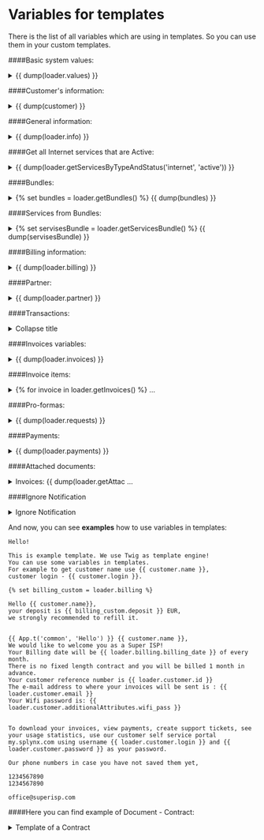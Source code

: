 Variables for templates
=======================

There is the list of all variables which are using in templates. So you can use them in your custom templates.

####Basic system values:
<details>
<summary>{{ dump(loader.values) }}</summary>
<p markdown="1">

##### result will be array of company fields:

     object(models\common\finance\TemplateValues)#226 (30) {
     ["id"]=> string(2) "13"
     ["invoice_template_id"]=> string(1) "5"
     ["request_template_id"]=> string(2) "14"
     ["receipt_template_id"]=> string(2) "34"
     ["reminder_mail_template_id"]=> string(2) "15"
     ["reminder_sms_template_id"]=> string(2) "16"
     ["company_name"]=> string(33) "Private Company Internet Ltd."
     ["street_1"]=> string(47) "56, Adamause str."
     ["street_2"]=> string(0) ""
     ["zip"]=> string(6) "568749"
     ["city"]=> string(8) "Yamayka"
     ["country"]=> string(5) "Gonduras"
     ["email"]=> string(20) "office@privatecompany.com"
     ["phone"]=> string(14) "8 500 600 8526"
     ["company_id"]=> string(21) "K683621TP2398723321"
     ["company_vat"]=> string(0) ""
     ["vat_percent"]=> string(7) "20.0000"
     ["bank_account"]=> string(0) ""
     ["bank_name"]=> string(0) ""
     ["bank_id"]=> string(0) ""
     ["bank_address"]=> string(0) ""
     ["splynx_url"]=> string(44) "https://privatecompany/admin/login"
     ["partner_percent"]=> string(4) "0.00"
     ["deleted"]=> NULL
     ["_relations":"db\Record":private]=> array(0) { }
     ["connected_models":"db\Record":private]=> NULL
     ["_oldAttributes":protected]=> array(23) {
             some old attributes ...
             }
     ["_errors":"base\Model":private]=> NULL
     ["_additionalAttributes":protected]=> array(0) { }
     ["_isAdditionalAttributesLoaded":protected]=> bool(false)
     }
</p>
</details>

####Customer's information:
<details>
<summary>{{ dump(customer) }}</summary>
<p markdown="1">

##### result will be array of customer fields:

     array(38) {
     ["id"]=> string(1) "4"
     ["billing_type"]=> string(7) "prepaid"
     ["partner_id"]=> string(2) "13"
     ["location_id"]=> string(1) "3"
     ["added_by"]=> string(5) "admin"
     ["added_by_id"]=> string(1) "1"
     ["login"]=> string(11) "qwerty"
     ["category"]=> string(6) "person"
     ["password"]=> string(11) "ZaXsCdVfBg"
     ["name"]=> string(12) "Qwert Ytrewq"
     ["email"]=> string(19) "qwerty@gmail.com"
     ["phone"]=> string(10) "132456789"
     ["street_1"]=> string(57) "Long Island str., 526/4"
     ["zip_code"]=> string(0) "48567"
     ["city"]=> string(0) "Malibu"
     ["status"]=> string(6) "active"
     ["date_add"]=> string(10) "2016-05-21"
     ["last_online"]=> string(19) "2017-06-01 11:41:01"
     ["last_update"]=> string(19) "2017-05-01 14:10:50"
     ["internet_tariffs"]=> NULL
     ["voice_tariffs"]=> NULL
     ["custom_tariffs"]=> NULL
     ["services_internet_router_id"]=> NULL
     ["services_internet_sector_id"]=> NULL
     ["services_internet_login"]=> NULL
     ["services_internet_ipv4"]=> NULL
     ["services_internet_ipv4_route"]=> NULL
     ["services_internet_mac"]=> NULL
     ["services_voice_phone"]=> NULL
     ["services_voice_voice_device_id"]=> NULL
     ["services_internet_start_date"]=> NULL
     ["services_internet_end_date"]=> NULL
     ["services_voice_start_date"]=> NULL
     ["services_voice_end_date"]=> NULL
     ["services_custom_start_date"]=> NULL
     ["services_custom_end_date"]=> NULL
     ["deleted"]=> string(1) "0"
     ["additional_attributes"]=> array(10) {
             ["some_additional_field"]=> string(0) "some additional field"
             }
     }
</p>
</details>

####General information:
<details>
<summary>{{ dump(loader.info) }}</summary>
<p markdown="1">

##### result will be array of customer's information fields:

     object(models\common\customers\CustomerInfo)#226 (12) {
     ["customer_id"]=> string(1) "4"
     ["birthday"]=> string(0) ""
     ["passport"]=> string(0) ""
     ["company_id"]=> string(0) ""
     ["vat_id"]=> string(0) ""
     ["deleted"]=> NULL
     ["_relations":"db\Record":private]=> array(0) { }
     ["connected_models":"db\Record":private]=> NULL
     ["_oldAttributes":protected]=> array(5) {
             some old attributes ...
             }
     ["_errors":"base\Model":private]=> NULL
     ["_additionalAttributes":protected]=> array(0) { }
     ["_isAdditionalAttributesLoaded":protected]=> bool(false)
     }
</p>
</details>

####Get all Internet services that are Active:
<details>
<summary>{{ dump(loader.getServicesByTypeAndStatus('internet', 'active')) }}</summary>
<p markdown="1">

##### result will be array of service fields:

     array(1) {
     [0]=> object(models\common\customers\ServicesInternet)#235 (47) {
     ["type"]=> string(8) "internet"
     ["router_id"]=> string(1) "0"
     ["login"]=> string(11) "qwerty_login"
     ["password"]=> string(11) "qwert_pass"
     ["sector_id"]=> string(1) "0"
     ["taking_ipv4"]=> string(1) "0"
     ["ipv4"]=> string(0) ""
     ["ipv4_pool_id"]=> string(1) "0"
     ["taking_ipv6"]=> string(1) "0"
     ["ipv6"]=> string(0) ""
     ["ipv6_pool_id"]=> string(1) "0"
     ["mac"]=> string(0) ""
     ["port_id"]=> string(1) "0"
     ["ipv4_route"]=> string(0) ""
     ["ipv6_route"]=> string(0) ""
     ["update_online_tariff":"models\common\customers\ServicesInternet":private]=> bool(false)
     ["_is_password_changed":"models\common\customers\ServicesInternet":private]=> bool(false)
     ["parent_id"]=> string(1) "0"
     ["customer_id"]=> string(1) "4"
     ["tariff_id"]=> string(3) "206"
     ["description"]=> string(9) "Internet tariff - 30Mb"
     ["quantity"]=> string(1) "1"
     ["unit"]=> string(0) ""
     ["unit_price"]=> string(9) "100"
     ["start_date"]=> string(10) "2017-01-16"
     ["end_date"]=> string(10) "0000-00-00"
     ["discount"]=> string(1) "0"
     ["discount_percent"]=> string(4) "0.00"
     ["discount_start_date"]=> string(10) "0000-00-00"
     ["discount_end_date"]=> string(10) "0000-00-00"
     ["discount_text"]=> string(0) ""
     ["status"]=> string(6) "active"
     ["status_new"]=> string(0) ""
     ["old_tariff_id"]=> NULL
     ["planned_date"]=> NULL
     ["validate_login"]=> bool(true)
     ["skip_some_validations"]=> bool(false)
     ["id"]=> string(4) "83"
     ["ips_to_remove":"db\ActiveTable":private]=> array(0) { } ["relatedItems":protected]=> array(0) { }
     ["deleted"]=> string(1) "0"
     ["_relations":"db\Record":private]=> array(0) { }
     ["connected_models":"db\Record":private]=> NULL
     ["_oldAttributes":protected]=> array(32) {
             some old attributes ...
             }
     }
</p>
</details>

####Bundles:
<details>
<summary>{% set bundles = loader.getBundles() %} {{ dump(bundles) }}</summary>
<p markdown="1">

##### result will be array of all Bundles fields:


     array(2) {
      [1]=> object(models\admin\tariffs\Bundle)#117 (34) {
         ["id"]=> string(1) "1"
         ["title"]=>  string(3) "New"
         ["service_description"]=>  string(4) "New1"
         ["price"]=> string(7) "10.0000"
         ["customers"]=> NULL
         ["services"]=> NULL
          ["with_vat"]=> string(1) "1"
          ["vat_percent"]=> string(6) "0.0000"
          ["partner_ids"]=> array(3) {
              [0]=> string(1) "1"
             [1]=> string(1) "2"
              [2]=> string(1) "3"
          }
          ["activation_fee"]=> string(6) "0.0000"
          ["get_activation_fee_when"]=> string(21) "first_service_billing"
          ["issue_invoice_while_service_creation"]=> string(1) "0"
          ["contract_duration"]=> string(1) "0"
          ["automatic_renewal"]=> string(1) "0"
          ["auto_reactivate"]=> string(1) "0"
          ["prior_cancellation_fee"]=> string(6) "0.0000"
          ["change_to_other_bundle_fee"]=> string(6) "0.0000"
          ["discount_period"]=> string(1) "0"
          ["discount_percent"]=> string(6) "0.0000"
          ["internet_tariffs"]=> array(1) {
              [0]=> string(1) "2"
         }
         ["voice_tariffs"]=> array(0) {
         }
         ["custom_tariffs"]=> array(0) {
         }
         ["_recalculateBlockingDate":"models\admin\tariffs\Bundle":private]=> bool(false)
         ["_ips_to_remove":"db\ActiveTable":private]=> array(0) {
         }
         ["_disableRequiredRuleForAdditionalAttribute":"db\ActiveTable":private]=> bool(false)
         ["deleted"]=> string(1) "0"
         ["_changedAttributes":"db\Record":private]=> NULL
         ["_relations":"db\Record":private]=> array(0) {
         }
         ["_connected_models":"db\Record":private]=> NULL
         ["relatedItems":protected]=> array(0) {
         }
     ...
         }
      [2]=> object(models\admin\tariffs\Bundle)#119 (34) {
      ["id"]=> string(1) "2"
      ["title"]=> string(20) "Bundle with discount"
      ["service_description"]=> string(20) "Bundle with discount"
      ["price"]=> string(8) "100.0000"
      ["customers"]=> NULL
      ["services"]=> NULL
      ["with_vat"]=> string(1) "1"
      ["vat_percent"]=> string(6) "0.0000"
      ["partner_ids"]=> array(2) {
         [0]=> string(1) "1"
      [  1]=> string(1) "2"
      }
      ["activation_fee"]=> string(6) "0.0000"
      ["get_activation_fee_when"]=> string(21) "first_service_billing"
      ["issue_invoice_while_service_creation"]=> string(1) "0"
      ["contract_duration"]=> string(2) "12"
      ["automatic_renewal"]=> string(1) "1"
      ["auto_reactivate"]=>  string(1) "0"
      ["prior_cancellation_fee"]=> string(6) "0.0000"
      ["change_to_other_bundle_fee"]=> string(6) "0.0000"
      ["discount_period"]=> string(2) "12"
      ["discount_percent"]=> string(7) "20.0000"
      ["internet_tariffs"]=> array(1) {
         [0]=> string(1) "9"
      }
      ["voice_tariffs"]=> array(0) {
      }
      ["custom_tariffs"]=> array(0) {
      }
      ...
     }
</p>
</details>

####Services from Bundles:
<details>
<summary>{% set servisesBundle = loader.getServicesBundle() %} {{ dump(servisesBundle) }}</summary>
<p markdown="1">

##### result will be array of the Bundle and all Services fields:

     array(1) {
      [4]=> object(models\common\customers\services\ServicesBundle)#407 (35) {
      ["parent_id"]=> string(1) "0"
      ["customer_id"]=> string(4) "5001"
      ["bundle_id"]=> string(1) "1"
      ["description"]=> string(4) "New1"
      ["unit_price"]=> string(7) "10.0000"
      ["start_date"]=> string(10) "2018-10-22"
      ["end_date"]=> string(10) "2019-01-21"
      ["automatic_renewal"]=> string(1) "0"
      ["activation_fee_transaction_id"]=> string(1) "0"
      ["prior_cancellation_fee_transaction_id"]=> string(1) "0"
      ["discount"]=> string(1) "0"
      ["discount_percent"]=> string(4) "0.00"
      ["discount_start_date"]=> string(10) "2018-10-22"
      ["discount_end_date"]=> string(10) "0000-00-00"
      ["discount_text"]=> string(0) ""
      ["status"]=> string(6) "active"
      ["period"]=> string(2) "-1"
      ["type"]=> string(6) "bundle"
      ["services_internet"]=> array(1) {
         [130]=> object(models\common\customers\ServicesInternet)#415 (51) {
         ["type"]=> string(8) "internet"
         ["router_id"]=> string(1) "0"
         ["login"]=> string(11) "00500123456"
         ["password"]=> string(0) ""
         ["sector_id"]=> string(1) "0"
         ["taking_ipv4"]=> string(1) "0"
         ["ipv4"]=> string(0) ""
         ["ipv4_pool_id"]=> string(1) "0"
         ["taking_ipv6"]=> string(1) "0"
         ["ipv6"]=> string(0) ""
         ["ipv6_pool_id"]=> string(1) "0"
         ["mac"]=> string(0) ""
         ["port_id"]=> string(0) ""
         ["ipv4_route"]=> string(0) ""
         ["ipv6_route"]=> string(0) ""
      }
     ....
     }
</p>
</details>

####Billing information:
<details>
<summary>{{ dump(loader.billing) }}</summary>
<p markdown="1">

##### result will be array of billing fields:

     object(models\common\customers\CustomerBilling)#226 (36) {
     ["customer_id"]=> string(1) "4"
     ["enabled"]=> string(1) "1"
     ["type"]=> string(1) "1"
     ["deposit"]=> string(8) "758.0000"
     ["billing_date"]=> string(1) "1"
     ["billing_due"]=> string(2) "15"
     ["grace_period"]=> string(2) "10"
     ["make_invoices"]=> string(1) "1"
     ["auto_pay_invoices_from_deposit"]=> string(0) ""
     ["payment_method"]=> string(1) "1"
     ["min_balance"]=> string(6) "0.0000"
     ["request_auto_enable"]=> string(0) ""
     ["request_auto_day"]=> string(1) "1"
     ["request_auto_period"]=> string(1) "0"
     ["reminder_enable"]=> string(1) "1"
     ["reminder_day_1"]=> string(1) "2"
     ["reminder_day_2"]=> string(1) "8"
     ["reminder_day_3"]=> string(2) "20"
     ["reminder_payment"]=> string(0) ""
     ["reminder_payment_value"]=> string(6) "0.0000"
     ["reminder_payment_comment"]=> string(0) ""
     ["reminder_type"]=> string(1) "0"
     ["billing_person"]=> string(0) ""
     ["billing_street_1"]=> string(0) ""
     ["billing_zip_code"]=> string(0) ""
     ["billing_city"]=> string(0) ""
     ["request_auto_type"]=> string(1) "1"
     ["request_auto_next"]=> string(10) "0000-00-00"
     ["partner_id"]=> NULL ["deleted"]=> string(1) "0"
     ["_relations":"db\Record":private]=> array(0) { }
     ["connected_models":"db\Record":private]=> NULL
     ["_oldAttributes":protected]=> array(29) {
             some old attributes ...
             }
     ["_errors":"base\Model":private]=> NULL
     ["_additionalAttributes":protected]=> array(0) { }
     ["_isAdditionalAttributesLoaded":protected]=> bool(false)
     }
</p>
</details>

####Partner:
<details>
<summary>{{ dump(loader.partner) }}</summary>
<p markdown="1">

##### result will be array of partner fields:

     object(models\admin\administration\Partners)#226 (11) {
     ["id"]=> string(2) "13"
     ["name"]=> string(14) "Partner West"
     ["ips_to_remove":"db\ActiveTable":private]=> array(0) { }
     ["relatedItems":protected]=> array(0) { }
     ["deleted"]=> string(1) "0"
     ["_relations":"db\Record":private]=> array(0) { }
     ["connected_models":"db\Record":private]=> NULL
     ["_oldAttributes":protected]=> array(3) {
             ["id"]=> string(2) "13"
             ["name"]=> string(14) "Partner West"
             ["deleted"]=> string(1) "0"
             }
     ["_errors":"base\Model":private]=> NULL
     ["_additionalAttributes":protected]=> array(1) {
             ["code"]=> string(4) "EUR"
             }
     ["_isAdditionalAttributesLoaded":protected]=> bool(true) }
</p>
</details>

####Transactions:
<details>
<summary>Collapse title</summary>
<p markdown="1">

##### result will be array of transactions fields:

     array(3) {
     [158]=> object(models\common\finance\Transactions)#226 (32) {
             ["id"]=> string(4) "158"
             ["customer_id"]=> string(1) "4"
             ["type"]=> string(6) "credit"
             ["quantity"]=> string(1) "1"
             ["unit"]=> string(0) ""
             ["price"]=> string(9) "1033.8500"
             ["tax_percent"]=> string(6) "0.0000"
             ["total"]=> string(9) "1033.8500"
             ["date"]=> string(10) "2017-05-11"
             ["category"]=> string(1) "3"
             ["description"]=> string(11) "Credit Card"
             ["period_from"]=> string(10) "0000-00-00"
             ["period_to"]=> string(10) "0000-00-00"
             ["service_id"]=> string(1) "0"
             ["payment_id"]=> string(3) "366"
             ["invoice_id"]=> string(1) "0"
             ["invoiced_by_id"]=> string(1) "0"
             ["comment"]=> string(15) "Pay by Credit Card"
             ["to_invoice"]=> string(1) "0"
             ["service_type"]=> string(8) "internet"
             ["source"]=> string(6) "manual"
             ["balance"]=> NULL
             ["total_with_tax"]=> NULL
             ["ips_to_remove":"db\ActiveTable":private]=> array(0) { }
             ["relatedItems":protected]=> array(0) { }
             ["deleted"]=> string(1) "0"
             ["_relations":"db\Record":private]=> array(0) { }
             ["connected_models":"db\Record":private]=> NULL
             ["_oldAttributes":protected]=> array(22) { [
                     some old attributes ...
                     }
             ["_errors":"base\Model":private]=> NULL     
             ["_additionalAttributes":protected]=> array(0) { }
             ["_isAdditionalAttributesLoaded":protected]=> bool(false)
             }
     [681]=> object(models\common\finance\Transactions)#224 (32) {
             The same attributes
             }
     [985]=> object(models\common\finance\Transactions)#223 (32) {
             The same attributes
             }
</p>
</details>

####Invoices variables:
<details>
<summary>{{ dump(loader.invoices) }}</summary>
<p markdown="1">

##### result will be array of invoices variables fields:

     array(1) { [685]=> object(models\common\finance\Invoices)#226 (29) {
     ["id"]=> string(4) "685"
     ["customer_id"]=> string(1) "4"
     ["date_created"]=> string(10) "2017-05-31"
     ["real_create_datetime"]=> string(19) "2017-06-01 00:00:13"
     ["date_updated"]=> string(10) "2017-06-01"
     ["date_payment"]=> string(10) "2017-05-31"
     ["date_till"]=> string(10) "2017-06-15"
     ["use_transactions"]=> string(1) "1"
     ["note"]=> string(0) ""
     ["memo"]=> string(0) ""
     ["number"]=> string(12) "201713000183"
     ["total"]=> string(8) "533.6000"
     ["payment_id"]=> string(1) "0"
     ["payd_from_deposit"]=> string(1) "1"
     ["status"]=> string(4) "paid"
     ["mark"]=> NULL
     ["recalculated"]=> bool(false)
     ["noCache"]=> bool(false)
     ["is_sent"]=> string(1) "0"
     ["disable_cache"]=> NULL
     ["ips_to_remove":"db\ActiveTable":private]=> array(0) { }
     ["relatedItems":protected]=> array(0) { }
     ["deleted"]=> string(1) "0"
     ["_relations":"db\Record":private]=> array(0) { }
     ["connected_models":"db\Record":private]=> NULL
     ["_oldAttributes":protected]=> array(17) {
             some old attributes ...
             }
     }
</p>
</details>

####Invoice items:
<details>
<summary>{% for invoice in loader.getInvoices() %} ...</summary>
<p markdown="1">

##### {% for invoice in loader.getInvoices() %}
     Invoice {{ invoice.number}} items:
     {{ dump(invoice.items) }}
     {% endfor %}
     {{ dump(loader.invoices) }}



     result will be array of tariff field and invoices fields:

     Invoice 201713000183 items:
     array(1) {
     [0]=> array(12) {
             ["id"]=> string(4) "948"
             ["invoice_id"]=> string(4) "684"
             ["pos"]=> string(1) "0"
             ["description"]=> string(9) "Internet tariff - 30Mb"
             ["quantity"]=> string(1) "1"
             ["unit"]=> string(0) ""
             ["price"]=> string(8) "464.0000"    
             ["tax"]=> string(7) "15.0000"
             ["period_from"]=> string(10) "2017-05-14"
             ["period_to"]=> string(10) "2017-05-31"
             ["transaction_id"]=> string(4) "984"
             ["deleted"]=> string(1) "0"
             }
     }
     array(1) {
     [948]=> object(models\common\finance\Invoices)#280 (29) {
             ["id"]=> string(4) "948"
             ["customer_id"]=> string(1) "4"
             ["date_created"]=> string(10) "2017-05-31"
             ["real_create_datetime"]=> string(19) "2017-06-01 00:00:13"
             ["date_updated"]=> string(10) "2017-06-01"
             ["date_payment"]=> string(10) "2017-05-31"
             ["date_till"]=> string(10) "2017-06-15"
             ["use_transactions"]=> string(1) "1"
             ["note"]=> string(0) ""
             ["memo"]=> string(0) ""
             ["number"]=> string(12) "201713000183"
             ["total"]=> string(8) "533.6000"
             ["payment_id"]=> string(1) "0"
             ["payd_from_deposit"]=> string(1) "1"
             ["status"]=> string(4) "paid"
             ["mark"]=> NULL
             ["recalculated"]=> bool(false)
             ["noCache"]=> bool(false)
             ["is_sent"]=> string(1) "0"
             ["disable_cache"]=> NULL
             ["ips_to_remove":"db\ActiveTable":private]=> array(0) { }
             ["relatedItems":protected]=> array(0) { }
             ["deleted"]=> string(1) "0"
             ["_relations":"db\Record":private]=> array(0) { }
             ["connected_models":"db\Record":private]=> NULL
             ["_oldAttributes":protected]=> array(17) {
                     some old attributes ...
                     }
             }
     }
</p>
</details>

####Pro-formas:
<details>
<summary>{{ dump(loader.requests) }}</summary>
<p markdown="1">

##### result will be array of pro-forma fields:

     array(1) {
     [2]=> object(models\common\finance\Requests)#226 (23) {
             ["id"]=> string(1) "2"
             ["customer_id"]=> string(1) "4"
             ["date_created"]=> string(10) "2017-06-07"
             ["real_create_datetime"]=> string(19) "2017-06-07 14:56:25"
             ["date_updated"]=> string(10) "2017-06-07"
             ["date_payment"]=> string(10) "0000-00-00"
             ["date_till"]=> string(10) "2017-06-22"
             ["number"]=> string(10) "2017000002"
             ["total"]=> string(8) "180.0000"    
             ["payment_id"]=> string(1) "0"
             ["status"]=> string(8) "not_paid"
             ["is_sent"]=> string(1) "0"
             ["note"]=> string(4) "Note"
             ["memo"]=> string(4) "Memo"
             ["ips_to_remove":"db\ActiveTable":private]=> array(0) { }
             ["relatedItems":protected]=> array(0) { }
             ["deleted"]=> string(1) "0"
             ["_relations":"db\Record":private]=> array(0) { }   
             ["connected_models":"db\Record":private]=> NULL
             ["_oldAttributes":protected]=> array(15) {
                     some old attributes ...
                     }
             ["_errors":"base\Model":private]=> NULL
             ["_additionalAttributes":protected]=> array(0) { }
             ["_isAdditionalAttributesLoaded":protected]=> bool(false)
             }
     }
</p>
</details>

####Payments:
<details>
<summary>{{ dump(loader.payments) }}</summary>
<p markdown="1">

##### result will be array of payment fields:

     array(1) {
     [366]=> object(models\common\finance\Payments)#226 (28) {
             ["id"]=> string(3) "366"
             ["customer_id"]=> string(1) "4"
             ["invoice_id"]=> string(1) "0"
             ["request_id"]=> string(1) "0"
             ["transaction_id"]=> string(4) "2400"
             ["payment_type"]=> string(2) "10"
             ["receipt_number"]=> string(13) "2017-10-00011"
             ["date"]=> string(10) "2017-05-13"
             ["real_create_datetime"]=> string(19) "2017-05-13 09:19:02"
             ["amount"]=> string(9) "1033.8500"
             ["comment"]=> string(15) "Pay by Bank Transfer"
             ["is_sent"]=> string(1) "1"
             ["field_1"]=> string(0) ""
             ["field_2"]=> string(10) "UNIC00032"
             ["field_3"]=> string(10) "UNIC00032"
             ["field_4"]=> string(13) "Payment: null"
             ["field_5"]=> string(19) "Bank Statement: 23"
             ["note"]=> string(0) ""
             ["memo"]=> string(0) ""
             ["ips_to_remove":"db\ActiveTable":private]=> array(0) { }
             ["relatedItems":protected]=> array(0) { }
             ["deleted"]=> string(1) "0"
             ["_relations":"db\Record":private]=> array(0) { }
             ["connected_models":"db\Record":private]=> NULL
             ["_oldAttributes":protected]=> array(20) {
                     some old attributes ...
                     }
             ["_errors":"base\Model":private]=> NULL
             ["_additionalAttributes":protected]=> array(0) { }
             ["_isAdditionalAttributesLoaded":protected]=> bool(false)
             }
     }
</p>
</details>

####Attached documents:
<details>
<summary>Invoices: {{ dump(loader.getAttac ...</summary>
<p markdown="1">

##### Invoices:
     {{ dump(loader.getAttachedInvoices) }}
     Pro-formas:
     {{ dump(loader.getAttachedRequests) }}
     Payment receipts:
     {{ dump(loader.getAttachedReceipts) }}




     result will be array of attached documents fields:

     array(1) {

     }
</p>
</details>


####Ignore Notification
<details>
<summary>Ignore Notification</summary>
<p markdown="1">

##### Example:
     {% if customer.billing_type == 'prepaid' %}
     === IGNORE NOTIFICATION ===
     {% else %}
     example  {{ customer.login }}
     {% endif %}



if the template result is "=== IGNORE NOTIFICATION ===" the notification will not be sent

</p>
</details>



And now, you can see **examples** how to use variables in templates:
```
Hello!

This is example template. We use Twig as template engine!
You can use some variables in templates.
For example to get customer name use {{ customer.name }},
customer login - {{ customer.login }}.
```

```
{% set billing_custom = loader.billing %}

Hello {{ customer.name}},
your deposit is {{ billing_custom.deposit }} EUR,
we strongly recommended to refill it.
```

```

{{ App.t('common', 'Hello') }} {{ customer.name }},
We would like to welcome you as a Super ISP!
Your Billing date will be {{ loader.billing.billing_date }} of every month.
There is no fixed length contract and you will be billed 1 month in advance.
Your customer reference number is {{ loader.customer.id }}
The e-mail address to where your invoices will be sent is : {{ loader.customer.email }}
Your Wifi password is: {{ loader.customer.additionalAttributes.wifi_pass }}


To download your invoices, view payments, create support tickets, see your usage statistics, use our customer self service portal my.splynx.com using username {{ loader.customer.login }} and {{ loader.customer.password }} as your password.

Our phone numbers in case you have not saved them yet,

1234567890
1234567890

office@superisp.com
```



####Here you can find example of Document - Contract:
<details>
<summary>Template of a Contract</summary>
<div markdown="1">

```bash     
     <!DOCTYPE html>
     <html lang="en">
     <head>
     <meta charset="UTF-8">
     <title></title>
     <style>
     td, th, tr {
     border: 1px solid black;
     word-wrap: break-word;
     }

     table {
     border-collapse: collapse;
     table-layout: fixed;
     font-family: Arial, Verdana, sans-serif;
     font-size: 10px;
     }

     .fs {
     font-family: Arial, Verdana, sans-serif;
     font-size: 10px;
     }

     body {
     margin: 10px;
     padding: 10px;
     }
     </style>
     </head>
     <body>
     <div style="text-align: center" class="fs"><h4>SUBSCRIBER CONTRACT AGREEMENT No. {{ customer.id }} </h4>
     entered into between
     </div>
     <br>
     <div>
     <table style="width:100%">
     <tr>
     <td bgcolor="#e0e0e0" style="width: 15%"><b>Company Name:</b></td>
     <td colspan="3">BEST ISP</td>
     </tr>
     <tr>
     <td bgcolor="#e0e0e0"><b>VAT id:</b></td>
     <td colspan="3">123455667</td>
     </tr>
     <tr>
     <td bgcolor="#e0e0e0"><b>Address</b></td>
     <td colspan="3">5 Main Street, Gotham city, 12345</td>
     </tr>
     <tr>
     <td bgcolor="#e0e0e0"><b>Phone number:</b></td>
     <td colspan="3">123456788</td>
     </tr>
     <tr>
     <td bgcolor="#e0e0e0"><b>Email</b></td>
     <td colspan="3">office@bestisp.com</td>
     </tr>
     <tr>
     <td bgcolor="#e0e0e0"><b>Date</b></td>
     <td style="width: 30%">{{ "now"|date("m/d/Y") }}</td>
     <td bgcolor="#e0e0e0" style="width: 10%"><b>Place</b></td>
     <td>Gotham city</td>
     </tr>
     <tr>
     <td bgcolor="#e0e0e0"><b>Signature</b><br>Employee of BEST ISP</td>
     <td colspan="3"></td>
     </tr>
     </table>
     </div>
     <br>
     <div style="text-align: center">(<b>"SERVICE PROVIDER"</b>) and
     </div>
     <br>
     <div>
     <table style="width:100%">
     <tr>
     <td bgcolor="#e0e0e0" style="width: 15%"><b>Name and Surname /<br>Company name</b></td>
     <td colspan="3">{{ customer.name }}</td>
     </tr>
     <tr>
     <td bgcolor="#e0e0e0"><b>Connection Address</b></td>
     <td colspan="3"> {{ loader.customer.street_1 }}{% if loader.customer.additionalAttributes.street_2 is not empty %}, {{ loader.customer.additionalAttributes.street_2 }}{% endif %}, {{ customer.city}}{% if loader.customer.zip_code is not empty %}, {{ loader.customer.zip_code }}{% endif %}</td>
     </tr>

     <tr>
     <td bgcolor="#e0e0e0"><b>Email</b><br>Invoices and receipts will be sent to this address</td>
     <td colspan="3">{{ loader.customer.email }}</td>
     </tr>
     <tr>
     <td bgcolor="#e0e0e0"><b>Phone</b></td>
     <td colspan="3">{{ loader.customer.phone }}</td>
     </tr>
     {% if loader.customer.additionalAttributes.contact_2 is not empty %}
     <tr>
     <td bgcolor="#e0e0e0"><b>Authorized person:</b></td>
     <td colspan="3">{{ loader.customer.additionalAttributes.contact_2 }}</td>
     </tr>
     {% endif %}
     {% if loader.customer.additionalAttributes.phone_2 is not empty %}
     <tr>
     <td bgcolor="#e0e0e0"><b>Authorized person's phone</b></td>
     <td colspan="3">{{ loader.customer.additionalAttributes.phone_2 }}</td>
     </tr>
     {% endif %}
     {% if loader.customer.additionalAttributes.contact_3 is not empty %}
     <tr>
     <td bgcolor="#e0e0e0"><b>Second Authorized person:</b></td>
     <td colspan="3">{{ loader.customer.additionalAttributes.contact_3 }}</td>
     </tr>
     {% endif %}
     {% if loader.customer.additionalAttributes.phone_3 is not empty %}
     <tr>
     <td bgcolor="#e0e0e0"><b>Second uthorized person's phone:</b></td>
     <td colspan="3">{{ loader.customer.additionalAttributes.phone_3 }}</td>
     </tr>
     {% endif %}
     <tr>
     <td bgcolor="#e0e0e0"><b>Date</b></td>
     <td style="width: 30%">{{ "now"|date("m/d/Y") }}</td>
     <td bgcolor="#e0e0e0" style="width: 10%"><b>Place</b></td>
     <td>Gorey</td>
     </tr>
     <tr>
     <td bgcolor="#e0e0e0"><b>WiFi Password</b></td>
     <td colspan="3">{{ loader.customer.additionalAttributes.wifi_pass }}</td>
     </tr>
     <tr>
     <td bgcolor="#e0e0e0"><b>Login to my BEST ISP</b></td>
     <td style="width: 30%">{{loader.customer.login}}</td>
     <td bgcolor="#e0e0e0" style="width: 10%"><b>Password to my BEST ISP</b></td>
     <td> {{loader.customer.password}}</td>
     </tr>
     <tr>
     <td bgcolor="#e0e0e0"><b>Signature</b><br>Who warrants he/she is duly authorized hereto</td>
     <td colspan="3"></td>
     </tr>
     </table>
     </div>
     <br>
     <div style="text-align: center" class="fs">(<b>"SUBSCRIBER"</b>)<br>
     (together the <b>"Parties"</b>. A reference to <b>"Party"</b> shall be a reference to one of them as so determined
     by the context.)<br>For the period and services selected below
     </div>



     <div class="fs">
     <h4><b><br>
     {% set active_services = loader.getServicesByTypeAndStatus('internet', 'active') %}
     {% for active in active_services %}
     Service: {{ active.type }}<br>
     Tarriff: {{ active.description }}<br>
     Monthly price: {{ active.unit_price }}<br>
     Service start date: {{ active.start_date }}<br>
     {% endfor %}
     {% set active_voice = loader.getServicesByTypeAndStatus('voice', 'active') %}
     {% for voice in active_voice %}
     {% if voice is not empty %}
     Service: {{ voice.type }}<br>
     Tarriff: {{ voice.description }}<br>
     Monthly price: {{ voice.unit_price }}<br>
     Service start date: {{ voice.start_date }}<br>
     {% endif %}
     {% endfor %}
     Contract Term: {{ loader.customer.additionalAttributes.contract_term }}
     </h4></b>
     </div>
     <div style="position: fixed; bottom: 0; width: 100%;" class="fs">
     <div style="text-align: right"></div>
     <hr style="width: 100%"/>
     <div>BEST ISP BROADBAND SERVICE AGREEMENT</div>
     <div style="text-align: right">Page 1 of 8</div>
     </div>
     <div style="page-break-before: always;"></div>

     <div style="text-align: justify"><h4>TERMS AND CONDITIONS FOR â€˜BEST FIBREâ€™ SERVICES</h4>
     This Subscriber Agreement (â€œAgreementâ€) is made by and between Subscriber and JS BEST ISP Limited. (â€œBEST ISPâ€), forÂ the provision and use of â€˜BRDY Fibreâ€™ Internet access (the â€œServiceâ€).
     Now therefore, in consideration of theÂ mutual promises and covenants herein contained, the adequacy of which is hereby acknowledged, and intendingÂ to be legally bound, Subscriber and BEST ISP hereby agree as follows:
     <h4>1. AGREEMENT.</h4>Subscriber agrees to be bound by this Agreement and to use the Service in compliance with the terms of thisÂ Agreement and with BEST ISPâ€™s Acceptable Usage Policy and any modifications made to same from time to time.
     <h4>2. THE SUBSCRIBER.</h4>The Subscriber is at least 18 years of age, is legally able to enter into contracts and is responsible for this SubscriberÂ account. The Subscriber shall pay all fees, taxes, charges and other expenses incurred in connection with theÂ account.
     <h4>3. SUBSCRIBER ACKNOWLEDGEMENTS REGARDING THE SERVICE.</h4>
     (a)Â The Service consists of a VDSL internet connection over a copper phone line. While BEST ISP will undertake allÂ reasonable commercial efforts to deliver the stated service the Subscriber acknowledges that service speed canÂ vary depending on distance, Internet traffic and other factors beyond the control of BEST ISP. The Service mayÂ contain material that is unsuitable for minors and The Subscriber acknowledges that BEST ISP does not and cannotÂ filter the content.
     <br>
     (b)Â The Subscriber acknowledges that in order to provide the Service, BEST ISP has contracted with communicationsÂ and network operators for internet access. The Subscriber further acknowledges that BEST ISP will only provideÂ uninterruptible continuous Service to The Subscriber pursuant to this Agreement to the extent which BEST ISP receivesÂ such service from linked communications and network operators.
     <br>
     (c) The Â Subscriber acknowledges and agrees that from time to time BEST ISP may be required to temporarily suspendÂ the Service to subscriber to verify compliance with applicable licenses, authorizations, and compliance with theÂ technical and operating parameters of the network. Under such circumstances BEST ISP will use all reasonableÂ efforts to minimize disruption to the Service including making reasonable efforts that any such suspension takeÂ place out of normal business hours.
     <br>
     (d)Â The Subscriber accepts that BEST ISP may change or withdraw any element of the Service from time to time andÂ will use all reasonable efforts to notify Subscriber of any necessary change in the Services.
     <br>
     (e) The SubscriberÂ acknowledges that the Service is an â€œalways openâ€ connection to the internet while the equipment is powered onÂ and that it is Subscriberâ€™s SOLE RESPONSIBILITY to install, configure and maintain suitable security measuresÂ to protect The Subscriberâ€™s computer and equipment from unauthorised or malicious access from the internet. AnyÂ advice or equipment provided by BEST ISP is provided â€˜as isâ€™ and BEST ISP accepts no responsibility or liability forÂ the security of Subscriberâ€™s systems.

     <div style="position: fixed; bottom: 0; width: 100%;" class="fs">
     <div style="text-align: right"></div>
     <hr style="width: 100%"/>
     <div>BEST ISP BROADBAND SERVICE AGREEMENT</div>
     <div style="text-align: right">Page 2 of 8</div>
     </div>
     <div style="page-break-before: always;"></div>
     <h4>4. EQUIPMENT.</h4>
     (a)Â From service activation BEST ISP will loan certain VDSL modem and associated equipment, hereafter termedÂ â€œEquipmentâ€, to The Subscriber to access the service. This Equipment at all times remains the sole property ofÂ BEST ISP and The Subscriber agrees to provide BEST ISP access and permission to recover said equipment on demandÂ without delay, obstruction or interference.
     <br>
     (b) The Â Subscriber agrees to use the Equipment in accordance with BEST ISPâ€™s instructions and to restrict access toÂ the Equipment to only those representatives and agents authorized by BEST ISP. The Subscriber agrees to takeÂ reasonable steps to protect the Equipment from damage, loss or theft.
     <br>
     (c)Â The Subscriber agrees to notify BEST ISP as soon as reasonably possible once he becomes aware of any damageÂ to the equipment or defect in the operation of the equipment by telephoning or emailing BEST ISP at the numbersÂ or addresses published from time to time, or office@bestisp.com
     <br>
     (d)Â On termination or cancellation of the Service Contract for any reason whatsoever, it is the responsibility of theÂ Subscriber to return by recorded mail in good condition and suitably packaged, the VDSL Modem and any otherÂ related equipment provided by BEST ISP. Failure to return equipment within 14 days of the serviceÂ termination/cancellation date will generate an automatic equipment fee of â‚¬99 including VAT which will beÂ deducted from The Subscribers account and The Subscriber hereby agrees to same.
     <br>
     <h4>5. TERM.</h4>
     (a)Â This Agreement is for an initial term of 6, 12 or 18 months, as defined by your price plan rules, and shallÂ automatically renew for subsequent month term, until terminated in accordance with this Agreement. After theÂ Initial Term, The Subscriber may terminate this Agreement upon thirty (30) days written notice to BEST ISP.
     <br>
     (b)Â Should The Subscriber terminate this agreement for any reason during the initial term, a cancellation fee equal toÂ the remainder of the contract term will become immediately due, and The Subscriber acknowledges and agrees toÂ pay such fee and return any equipment provided.
     <br>
     (c)Â The Subscriber may upgrade the service at any time to a higher service and accepts that a new contract appliesÂ from the date the upgrade is applied.
     <br>
     (d)Â BEST ISP may in its sole discretion terminate this Agreement at any time. In the event that BEST ISP terminatesÂ this Agreement for reasons other than breach of this Agreement by Subscriber, then BEST ISP shall endeavour toÂ the extent reasonably possible to provide 30 days notice to The Subscriber. The Subscriber is liable under this AgreementÂ for all fees and charges until such time as the Agreement has been terminated. THE SUBSCRIBER UNDERSTANDS THAT UNLESS WRITTEN NOTIFICATION IS RECEIVED BY BEST ISP AFTER THE INITIAL TERM, THEÂ SERVICE SHALL CONTINUE AND SUBSCRIBER WILL CONTINUE TO BE RESPONSIBLE FOR PAYMENTÂ OF APPLICABLE SERVICE FEES.
     <br>
     <div style="position: fixed; bottom: 0; width: 100%;" class="fs">
     <div style="text-align: right"></div>
     <hr style="width: 100%"/>
     <div>BEST ISP BROADBAND SERVICE AGREEMENT</div>
     <div style="text-align: right">Page 3 of 8</div>
     </div>
     <div style="page-break-before: always;"></div>
     <h4>6. TERMINATION.</h4><br>
     (a)Â If Subscriber is dissatisfied with the Service or any related terms, conditions, rules, policies, guidelines, orÂ practices, and if these issues cannot be resolved through BEST ISPâ€™s Customer Complaints procedure,Â The Subscriberâ€™s sole remedy is to discontinue using the Service, cancel the account, and pay any cancellation feesÂ that apply. To cancel the Service The Subscriber must send a written request for termination by email to BEST ISPÂ and same must be signed by an authorised representative of The Subscriber to arrive not less than 5 working daysÂ before the end of the current billing term. Should The Subscriber terminate this agreement during the initial term forÂ any reason other than a failure by BEST ISP to provide Internet Access service for a period in excess of 5 days, aÂ cancellation fee equal the remainder of the contract term will become immediately due, and The SubscriberÂ acknowledges and agrees to pay such fee.
     <br>
     (b)Â Upon cancellation or otherwise upon termination of this Agreement, related email and hosting services will beÂ terminated and all the Subscriber files stored on BEST ISP servers may be deleted. BEST ISP may terminate thisÂ Agreement, your password, your account, or your use of the Services for any reason, including, without limitation,Â if BEST ISP, in its sole discretion, believes you have violated the Agreements or if The Subscriber fails to pay anyÂ charges when due.
     <br>
     (c)Â Sections 11, 20, 21, and 22 of this Agreement shall survive termination of this Agreement.
     <br>
     (d)Â BEST ISP may terminate this agreement immediately if The Subscriber is subject to bankruptcy, insolvency,Â examinership, receivership, liquidation or any similar proceedings, or in BEST ISPâ€™s exclusive opinion is unable toÂ pay fees due to BEST ISP.
     <br>
     <h4>7. FEES AND PAYMENT</h4><br>
     (a)Â Subscriber shall pay a monthly service fee and all other applicable fees, charges, taxes, and other amountsÂ for the Service at the rates in effect for the current billing period. BEST ISP may increase or decrease the monthlyÂ service fee. BEST ISP will use all reasonable efforts to provide The Subscriber thirty (30) days or more notice of same.Â If such changes to the basic monthly service fee are to The Subscribers detriment (e.g. a price increase), The SubscriberÂ may terminate this agreement by giving thirty (30) days written notice, and The Subscriber will remain liable only forÂ any balance on the account.
     <br>
     (b)Â Payment is due in full by Credit Card or Direct Debit at the start of each billing month. All charges areÂ considered valid unless disputed in writing within thirty (30) days of the billing date. Adjustments will not be madeÂ for charges that are more than 30 days old. If any payment is more than 7 days overdue or is returned by theÂ bank unpaid, the Service may be suspended with immediate effect and remain suspended until the due amountsÂ are paid in full. The Subscriber is not relieved of the obligation to pay the monthly service fee while an account isÂ suspended. BEST ISP may at its sole discretion terminate the Service and this Agreement for any accounts whichÂ are 14 days or more overdue. A reactivation fee or deposit may be required before Service is reactivated afterÂ suspension or termination. Credit account balances shall not accrue interest. The Subscriber agrees to pay theÂ reasonable costs of any collection agency, solicitor or court used by BEST ISP to collect past due amounts or toÂ enforce this Agreement. Returned cheques or Direct Debits will incur a â‚¬5 administration fee.
     <br>
     (c)Â A â‚¬1.50 inclusive of VAT charge applies to all bills for non-Direct Debit customers.(d)Â Where a package is downgraded within contract, a â‚¬30 inclusive of VAT downgrade fee applies.
     <br>
     <div style="position: fixed; bottom: 0; width: 100%;" class="fs">
     <div style="text-align: right"></div>
     <hr style="width: 100%"/>
     <div>BEST ISP BROADBAND SERVICE AGREEMENT</div>
     <div style="text-align: right">Page 4 of 8</div>
     </div>
     <div style="page-break-before: always;"></div>
     <h4>8. SUBSCRIBER ACCOUNT.</h4><br>
     <br>(a)Â The Subscriber will receive a username, password, account reference, and various other account details.Â The Subscriber is solely responsible for use of the Service and for ensuring their information is kept confidential.Â The Subscriber must notify BEST ISP immediately upon discovering any unauthorized use of their account.
     <br>(b) The Â Subscriber acknowledges that usernames, passwords and IP addresses may change or be changed fromÂ time to time, and specifically that fixed IP addresses are not guaranteed except in the case of custom servicesÂ where this specifically comprises part of the service contract.
     <br>
     <h4>9. FAIR ACCESS POLICY.</h4><br>
     To ensure equal Internet access for all subscribers, BEST ISP operates a fair access policy. Fair accessÂ establishes an equitable balance in Internet access across high speed Internet services for all subscribers. ToÂ ensure this equity, certain types of traffic such as email and browsing may be prioritized over other traffic.Â BEST ISP provides the Service on a â€œbest effortâ€ basis and does not guarantee upload or download speeds.Â
     <br>
     <h4>10. CUSTOMER COMPLAINT POLICY.</h4><br>
     Should you be dissatisfied for any reason with the service provided by BEST ISP, a formal complaint process isÂ provided to ensure that your issue is addressed as quickly as possible and at the highest level necessary. This isÂ outlined as follows:
     <br>
     (a)Â GENERAL: If you have a general complaint regarding BEST ISP, email full details and your account referenceÂ us at office@bestisp.com. Issues registered in this way automatically enter BEST ISPâ€™s complaint trackingÂ systems, ensuring the most appropriate and quickest handling.
     <br>
     (b)Â BILLING: If you have a billing enquiry or complaint, please contact the Accounts Department via the numberÂ shown on your invoice/statement, or by email to office@bestisp.com.
     <br>
     (c)Â WRITTEN: If you would prefer to put your complaint in writing, we will respond to your letter by telephone andÂ will confirm any details in writing should you wish. Your letter should be addressed to: Best ISP, Main street Gotham city
     <br>
     (d)Â IDENTITY: If telephoning BEST ISP, each staff contact receiving your call will provide his or her name onÂ request. Record same for future reference or to revert later to the same person working on your query orÂ complaint.
     <br>
     (e)Â RESOLUTION: The staff member receiving your call will either resolve your complaint or transfer yourÂ complaint to a more appropriate person to endeavour to resolve your complaint to your satisfaction. WhereÂ possible, our staff will resolve your concern at the first point of contact.
     <br>
     (f)Â ESCALATION: If you are not satisfied with the resolution, or if you feel that you have not received a fairÂ hearing, your complaint can be escalated to a manager on your request. He or she will review yourÂ complaint and resolutions offered and discuss the complaint with you.
     <br>
     <div style="position: fixed; bottom: 0; width: 100%;" class="fs">
     <div style="text-align: right"></div>
     <hr style="width: 100%"/>
     <div>BEST ISP BROADBAND SERVICE AGREEMENT</div>
     <div style="text-align: right">Page 5 of 8</div>
     </div>
     <div style="page-break-before: always;"></div>
     <h4>11. INSTALLATION.</h4>
     (a)Â The installation, use, inspection, maintenance, repair, and removal of the equipment may result in serviceÂ outage or potential damage to your computer. The Subscriber is solely responsible for backing up all existingÂ computer files and data. BEST ISP and its employees, agents, contractors, and representatives shall have noÂ liability whatsoever for any damage to or loss or destruction of any of your hardware, software, files, data, orÂ peripherals.
     <br>
     (b)Â BEST ISP will endeavour to provide the Service to all eligible applicants, subject to technical and commercialÂ feasibility. BEST ISP may in its sole discretion determine that it cannot or will not service a particular site orÂ subscriber, and reserves the right to cancel the installation process and refund any money that The Subscriber hasÂ paid. BEST ISP will notify you of its intent to cancel as soon as reasonably possible. It may take up to 90 or moreÂ days to determine if BEST ISP is able to provide service in certain locations. BEST ISP shall have no responsibilityÂ whatsoever for claims arising out of its failure or refusal to complete the installation or provide the Service.
     <h4>12. COPYRIGHTS AND LICENSES.</h4>
     The content on the Service is protected under applicable copyright law. Any copying, modification, distribution,Â publication or other use by The Subscriber, or by any user of The Subscriberâ€™s account, of any such content is prohibited,Â except as expressly permitted by the holder of the applicable copyrights.
     <h4>13. NO ENDORSEMENT.</h4><br>
     BEST ISP does not endorse or in any way vouch for the accuracy or completeness of any content made availableÂ through the Service. BEST ISP does not recommend that such content be relied on by The Subscriber withoutÂ appropriate verification.
     <h4>14. SUBSCRIBER CONDUCT.</h4>
     The Subscriber shall comply with all laws, rules, regulations and legal obligations related to the Service and with allÂ acceptable use policies and procedures established from time to time by BEST ISP. The Subscriber shall not use theÂ Service to conduct any business or activity or to solicit the performance of any activity which is prohibited by anyÂ law, rule, regulation or legal obligation. The Subscriber shall not intercept email in an unauthorized manner or engageÂ in â€œspammingâ€ or any similar conduct.
     <h4>15. THIRD PARTY ACCESS</h4>
     (a)TheÂ Subscriber shall not resell, share, lease, hire or otherwise permit access to the Service to any third party,Â including but not limited to the connection of any third party to the Service through use of direct cable connection,Â network connection, wireless networking, or any other means.
     <br>
     (b)Â BEST ISP reserve the right to suspend the Service pending investigation where it reasonably suspects theÂ above clause is breached by The Subscriber and reserves the right to terminate with immediate effect the Service andÂ this Agreement where such breach has taken place.
     <div style="position: fixed; bottom: 0; width: 100%;" class="fs">
     <div style="text-align: right"></div>
     <hr style="width: 100%"/>
     <div>BEST ISP BROADBAND SERVICE AGREEMENT</div>
     <div style="text-align: right">Page 6 of 8</div>
     </div>
     <div style="page-break-before: always;"></div>
     <h4>16. SERVICE MONITORING.</h4><br>
     BEST ISP has no obligation to monitor the Service, but may do so and disclose information regarding use of theÂ Services for any reason if BEST ISP, in its sole discretion, believes that it is reasonable to do so, including to:Â satisfy laws, regulations, or governmental or legal requests; operate the Service properly; or protect itself and itsÂ subscribers. BEST ISP may immediately remove your material or information from BEST ISP servers, in whole or inÂ part, which BEST ISP, in its sole and absolute discretion, determines to infringe anotherâ€™s property rights or toÂ violate BEST ISPâ€™s Acceptable Use Policy.
     <br>
     <h4>17. SUBSCRIBER EQUIPMENT.</h4><br>
     The Subscriber shall maintain and operate suitable and fully compatible terminal equipment and communicationÂ devices required to access the service. BEST ISP makes no representation or warranties, either express or implied,Â regarding such Subscriber equipment.
     <br>
     <h4>18. DISCLAIMER OF WARRANTIES.</h4><br>
     Access to the service is not guaranteed. The Service is distributed on an â€œas isâ€ and â€œas availableâ€ basis without warranties of any kind, either express or implied, including but not limited to warranties of title or impliedÂ warranties of merchantability or fitness for a particular purpose or otherwise.
     <br>
     <h4>19. LIMITATION OF LIABILITY.</h4><br>
     Neither BEST ISP nor any of its information or content providers, service providers, licensors, employees or agentsÂ shall be liable for any direct, indirect, incidental, special, punitive or consequential damages arising out of TheÂ Subscriberâ€™s use of the service or inability to use the service or any breach of any representation or warranty. InÂ any event, no such liability shall exceed the total amount actually paid by The Subscriber for services provided underÂ this agreement for the prior six month period.
     <br>
     <h4>20. INDEMNITY.</h4><br>
     The Subscriber assumes all risk and liability for any use of the Service. The Subscriber agrees to indemnify BEST ISPÂ against all claims, liability, damages, costs and expenses, including but not limited to reasonable legal fees,Â arising out of or related to Subscriberâ€™s use of the Service.
     <br>
     <div style="position: fixed; bottom: 0; width: 100%;" class="fs">
     <div style="text-align: right"></div>
     <hr style="width: 100%"/>
     <div>BEST ISP BROADBAND SERVICE AGREEMENT</div>
     <div style="text-align: right">Page 7 of 8</div>
     </div>
     <div style="page-break-before: always;"></div>
     <h4>21. THIRD PARTY BENEFICIARIES.</h4>
     The provisions of Sections 18, 19 and 20 are for the benefit of BEST ISP and its respective contractors, informationÂ or content providers, service providers, licensors, employees and agents; and each shall have the right to assertÂ and enforce such provisions directly on its own behalf.
     <h4>22. SUPPORT SERVICES.</h4>
     The Subscriber shall direct all enquiries and service related issues to BEST ISPâ€™s Customer Sales and Support contact points, as defined on its website from time to time or directly by email to office@bestisp.com.
     <h4>23. APPLICABLE LAWS.</h4>
     This Agreement shall be governed by the laws of the Republic of Ireland. Any cause of action of The Subscriber, or byÂ users of The Subscriberâ€™s account, with respect to the Service or this Agreement must be instituted within six (6)Â months after the claim or cause of action has arisen or be barred. It is acknowledged that this is a services contract and not a contract for the sale of goods.
     <h4>24. GENERAL.</h4>
     (a)This Agreement constitutes the entire agreement between the parties relating to the subject matter hereunder,Â and supersedes any and all oral and/or written statements, discussions, representations and agreements madeÂ by either party to the other, and may not be assigned without the express written consent of BEST ISP. NoÂ modification of this Agreement shall be binding on either party unless it is in writing and signed by both parties.Â Failure on the part of BEST ISP to enforce any provision of this Agreement shall not be construed as a generalÂ waiver or relinquishment of the right to enforce such provision. If any provision shall be held unenforceable, theÂ validity legality and enforceability of the remaining provisions shall in no way be affected thereby, and the intentÂ of the unenforceable provision enacted to the maximum enforceable extent.
     <br>
     (b)Â Publicity. BEST ISP may identify The Subscriber as a user of BEST ISPâ€™s services in reports, advertisements and otherÂ promotional literature or forms of publication. The Subscriber should advise BEST ISP in writing if it does not wish to beÂ identified.
     <br>
     (c)Â These Terms and Conditions may be modified by BEST ISP from time to time, the current and applicableÂ version always being available in electronic form from the relevant section of the BEST ISP website atÂ www.wi.ie. BEST ISP will make reasonable attempts by email or other communication, including but notÂ limited to national press, to inform The Subscriber when the Terms and Conditions of the Service are amended.Â Should any modification cause a reasonable deterioration in the level of the Service the Subscriber couldÂ reasonably expect, their sole remedy is to terminate service in writing within 30 days of such change. ShouldÂ The Subscriber continue to use the Service 30 days following date of notice of an amendment made to the Terms andÂ Conditions the Subscriber is deemed to have accepted the amended terms.
     <br>
     (d)Â Headings for Convenience. All headings preceding paragraphs and subparagraphs have been inserted forÂ convenience of reference only, and shall not be relied upon in determining the meaning of the rights andÂ obligations of BEST ISP or Subscriber.
     </div>
     <div style="position: fixed; bottom: 0; width: 100%;" class="fs">
     <div style="text-align: right"></div>
     <hr style="width: 100%"/>
     <div>BEST ISP BROADBAND SERVICE AGREEMENT</div>
     <div style="text-align: right">Page 8 of 8</div>
     </div>
     </body>
     </html>
     ```
</div>
</details>
